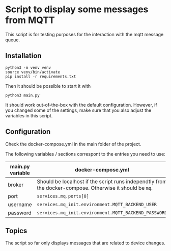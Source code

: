 <!--
SPDX-FileCopyrightText: 2024
- Nils Brinckmann <nils.brinckmann@gfz-potsdam.de>
- Helmholtz Centre Potsdam - GFZ German Research Centre for Geosciences (GFZ, https://www.gfz-potsdam.de)

SPDX-License-Identifier: EUPL-1.2
-->

# Script to display some messages from MQTT

This script is for testing purposes for the interaction with the mqtt message queue.

## Installation

```
python3 -m venv venv
source venv/bin/activate
pip install -r requirements.txt
```

Then it should be possible to start it with

```
python3 main.py
```

It should work out-of-the-box with the default configuration.
However, if you changed some of the settings, make sure that you also
adjust the variables in this script.

## Configuration

Check the docker-compose.yml in the main folder of the project.

The following variables / sections correspont to the entries you need to use:

| main.py variable | docker-compose.yml                                                                                        |
|------------------|-----------------------------------------------------------------------------------------------------------|
| broker           | Should be localhost if the script runs independtly from the docker-compose. Otherwise it should be `mq`. |
| port             | `services.mq.ports[0]`                                                                                      |
| username         | `services.mq_init.environment.MQTT_BACKEND_USER`                                                            |
| password         | `services.mq_init.environment.MQTT_BACKEND_PASSWORD`                                                        |

## Topics

The script so far only displays messages that are related to device changes.
